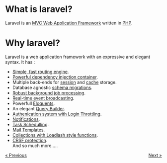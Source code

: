 # What is laravel?
Laravel is an [MVC Web Application Framework](https://en.wikipedia.org/wiki/Model%E2%80%93view%E2%80%93controller) written in [PHP](http://php.net/manual/en/intro-whatis.php).

# Why laravel?
Laravel is a web application framework with an expressive and elegant syntax. 
It has :
- [Simple, fast routing engine](https://laravel.com/docs/routing).
- [Powerful dependency injection container](https://laravel.com/docs/container).
- Multiple back-ends for [session](https://laravel.com/docs/session) and [cache](https://laravel.com/docs/cache) storage.
- Database agnostic [schema migrations](https://laravel.com/docs/migrations).
- [Robust background job processing](https://laravel.com/docs/queues).
- [Real-time event broadcasting](https://laravel.com/docs/broadcasting).
- Powerfull [Eloquents](https://laravel.com/docs/5.4/eloquent).  
- An elegant [Query Builder](https://laravel.com/docs/5.4/queries).
- [Authenication system with Login Throttling](https://laravel.com/docs/5.4/authentication).
- [Notifications](https://laravel.com/docs/5.4/notifications).  
- [Task Schedulling](https://laravel.com/docs/5.4/scheduling).
- [Mail Templates](https://laravel.com/docs/5.4/mail).
- [Collections with Loadlash style functions](https://laravel.com/docs/5.4/collections).
- [CRSF protection](https://laravel.com/docs/5.4/csrf).  
And so much more.....


<a href="/laravel/introduction" class="next" style="float: left;">&laquo; Previous</a><a href="/laravel/setting-up" class="next" style="float: right;">Next &raquo;</a>


  
#
